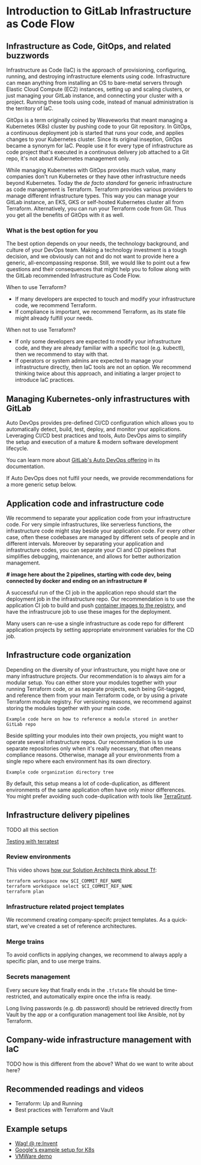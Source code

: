 # Introduction to GitLab Infrastructure as Code Flow

## Infrastructure as Code, GitOps, and related buzzwords

Infrastructure as Code (IaC) is the approach of provisioning, configuring, running, and
destroying infrastructure elements using code. Infrastructure can mean anything
from installing an OS to bare-metal servers through Elastic Cloud Compute (EC2) instances, setting up and
scaling clusters, or just managing your GitLab instance, and connecting your cluster
with a project. Running these tools using code, instead of manual administration is the territory of IaC.

GitOps is a term originally coined by Weaveworks that meant managing a Kubernetes (K8s)
cluster by pushing code to your Git repository. In GitOps, a continuous deployment
job is started that runs your code, and applies changes to your Kubernetes cluster.
Since its original inseption, GitOps became a synonym for IaC. People use it for
every type of infrastructure as code project that's executed in a continuous delivery
job attached to a Git repo, it's not about Kubernetes management only.

While managing Kubernetes with GitOps provides much value, many companies don't run
Kubernetes or they have other infrastructure needs beyond Kubernetes. Today the *de facto standard*
for generic infrastructure as code management is Terraform. Terraform provides various
providers to manage different infrastructure types. This way you can manage your GitLab
instance, an EKS, GKS or self-hosted Kubernetes cluster all from Terraform.
Alternatively, you can run your Terraform code from Git. Thus you get all the benefits of GitOps
with it as well.

### What is the best option for you

The best option depends on your needs, the technology background, and culture of your DevOps team. Making a technology
investment is a tough decision, and we obviously can not and do not want to provide here a generic, all-encompassing response. Still, we would like to point out a few questions and their consequences that might help you to follow along with the GitLab recommended Infrastructure as Code Flow.

When to use Terraform?

- If many developers are expected to touch and modify your infrastructure code, we recommend Terraform.
- If compliance is important, we recommend Terraform, as its state file might already fulfill your needs.

When not to use Terraform?

- If only some developers are expected to modify your infrastructure code, and they are already familiar with a specific tool (e.g. kubectl), then we recommend to stay with that.
- If operators or system admins are expected to manage your infrastructure directly, then IaC tools are not an option. We recommend thinking twice about this approach, and initiating a larger project to introduce IaC practices.

## Managing Kubernetes-only infrastructures with GitLab

Auto DevOps provides pre-defined CI/CD configuration which allows you to automatically detect, build, test, deploy, and monitor your applications. Leveraging CI/CD best practices and tools, Auto DevOps aims to simplify the setup and execution of a mature & modern software development lifecycle.

You can learn more about [GitLab's Auto DevOps offering](https://docs.gitlab.com/ee/topics/autodevops/) in its documentation.

If Auto DevOps does not fulfil your needs, we provide recommendations for a more generic setup below.

<!-- 

Managing K8s with GitLab, but splitting app and infra code:
https://www.youtube.com/watch?v=MOALiliVoeg

 -->

## Application code and infrastructure code

We recommend to separate your application code from your infrastructure code. For very simple infrastructures, like
serverless functions, the infrastructure code might stay beside your application code. For every other case, often these
codebases are managed by different sets of people and in different intervals. Moreover by separating your application and infrastructure codes, you can separate your CI
and CD pipelines that simplifies debugging, maintenance, and allows for better authorization management.

**# image here about the 2 pipelines, starting with code dev, being connected by docker and ending on an infrastructure #**

A successful run of the CI job in the application repo should start the deployment job in the infrastructure repo. Our
recommendation is to use the application CI job to build and push [container images to the registry](https://docs.gitlab.com/ee/user/packages/container_registry/), and have the infrastrucure job to use these images for the deployment.

Many users can re-use a single infrastructure as code repo for different application projects by setting appropriate
environment variables for the CD job.

## Infrastructure code organization

Depending on the diversity of your infrastructure, you might have one or many infrastructure projects. Our recommendation
is to always aim for a modular setup. You can either store your modules together with your running Terraform code, or as
separate projects, each being Git-tagged, and reference them from your main Terraform code, or by using a private
Terraform module registry. For versioning reasons, we recommend against storing the modules together with your main code.

```
Example code here on how to reference a module stored in another GitLab repo
```

Beside splitting your modules into their own projects, you might want to operate several infrastructure repos. Our recommendation is to
use separate repositories only when it's really necessary, that often means compliance reasons. Otherwise, manage all your
environments from a single repo where each environment has its own directory.

```
Example code organization directory tree
```

By default, this setup means a lot of code-duplication, as different environments of the same application often have only
minor differences. You might prefer avoiding such code-duplication with tools like [TerraGrunt](https://github.com/gruntwork-io/terragrunt).

## Infrastructure delivery pipelines

TODO all this section

<!-- 
TODO To be added later as we ship these features

## Reviewing Terraform plan

https://gitlab.com/gitlab-org/gitlab/issues/39402

Just adding: minor importance; removing: I want to check it

## Using GitLab CI/CD templates

add issue link if it exists
-->

[Testing with terratest](https://github.com/gruntwork-io/terratest)

### Review environments

This video shows [how our Solution Architects think about Tf](https://chorus.ai/meeting/617369?tab=summary&call=10CED52925A74815A9C7A837943EFC43):

```
terraform workspace new $CI_COMMIT_REF_NAME
terraform workdspace select $CI_COMMIT_REF_NAME
terraform plan
```

### Infrastructure related project templates

<!-- TODO create and list reference architectures -->
We recommend creating company-specifc project templates. As a quick-start, we've created a set of reference architectures.

### Merge trains

To avoid conflicts in applying changes, we recommend to always apply a specific plan, and to use
merge trains.

### Secrets management

Every secure key that finally ends in the `.tfstate` file should be time-restricted,
and automatically expire once the infra is ready.

Long living passwords (e.g. db password) should be retrieved directly from Vault
by the app or a configuration management tool like Ansible, not by Terraform.

## Company-wide infrastructure management with IaC

TODO how is this different from the above? What do we want to write about here?

## Recommended readings and videos

- Terraform: Up and Running
- Best practices with Terraform and Vault

## Example setups

- [Wag! @ re:Invent](https://www.youtube.com/watch?v=HfEl9GXZC0s)
- [Google's example setup for K8s](https://www.youtube.com/watch?v=MOALiliVoeg)
- [VMWare demo](https://www.youtube.com/watch?v=qXj4ShQZ4IM)
